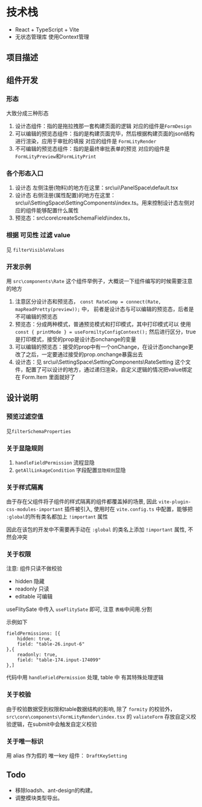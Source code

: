 # 技术栈
+  React + TypeScript + Vite
+  无状态管理库 使用Context管理  

## 项目描述


## 组件开发

### 形态

大致分成三种形态
1. 设计态组件：指的是拖拉拽那一套构建页面的逻辑 对应的组件是`FormDesign`
2. 可以编辑的预览态组件：指的是构建页面完毕，然后根据构建页面的json结构进行渲染，应用于审批的填报 对应的组件是 `FormLityRender `
3. 不可编辑的预览态组件：指的是最终审批表单的预览 对应的组件是`FormLityPreview`和`FormLityPrint`

### 各个形态入口

1. 设计态 左侧注册(物料)的地方在这里：src\ui\PanelSpace\default.tsx 
2. 设计态 右侧注册(属性配置)的地方在这里：src\ui\SettingSpace\SettingComponents\index.ts。用来控制设计态左侧对应的组件能够配置什么属性
3. 预览态：src\core\createSchemaField\index.ts，

### 根据 可见性 过滤 value

见 `filterVisibleValues`

### 开发示例

用 `src\components\Rate` 这个组件举例子，大概说一下组件编写的时候需要注意的地方
1. 注意区分设计态和预览态， `const RateComp = connect(Rate, mapReadPretty(preview));` 中， 前者是设计态与可以编辑的预览态，后者是不可编辑的预览态
2. 预览态：分成两种模式，普通预览模式和打印模式，其中打印模式可以 使用 `const { printMode } = useFormiltyConfigContext();` 然后进行区分，true是打印模式，接受的prop是设计态onchange的变量
3. 可以编辑的预览态：接受的prop中有一个onChange，在设计态onchange更改了之后，一定要通过接受的prop.onchange暴露出去
4. 设计态：见 src\ui\SettingSpace\SettingComponents\RateSetting 这个文件，配置了可以设计的地方，通过递归渲染，自定义逻辑的情况把value绑定在 Form.Item 里面就好了

## 设计说明 




### 预览过滤空值

见`filterSchemaProperties`



### 关于显隐规则

1. `handleFieldPermission` 流程显隐
2. `getAllLinkageCondition` 字段配置`显隐规则`显隐


### 关于样式隔离

由于存在父组件将子组件的样式隔离的组件都覆盖掉的场景, 因此 `vite-plugin-css-modules-important` 插件被引入, 使用时在 `vite.config.ts` 中配置，能够把 `:global`的所有类名都加上 `!important` 属性

因此在该包的开发中不需要再手动在 `:global` 的类名上添加 `!important` 属性, 不然会冲突

 
### 关于权限

注意: 组件只读不做校验

- hidden 隐藏
- readonly 只读
- editable 可编辑


useFlitySate 中传入 `useFlitySate` 即可, 注意 `表格`中间用.分割

示例如下
```
fieldPermissions: [{
    hidden: true,
    field: "table-26.input-6"
},{
    readonly: true,
    field: "table-174.input-174099"
},]
```
代码中用 `handleFieldPermission` 处理, table 中 有其特殊处理逻辑


### 关于校验

由于校验数据受到权限和table数据结构的影响, 除了 `formity` 的校验外，`src\core\components\FormLityRender\index.tsx` 的 `valiateForm` 存放自定义校验逻辑，在submit中会触发自定义校验


### 关于唯一标识

用 alias 作为假的 唯一key
组件： `DraftKeySetting`



## Todo

* 移除loadsh、ant-design的构建。
* 调整模块类型导出。

